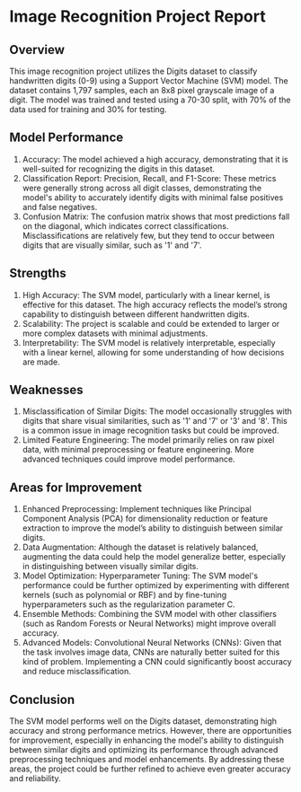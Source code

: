 # Image Recognition Project Report
## Overview
This image recognition project utilizes the Digits dataset to classify handwritten digits (0-9) using a Support Vector Machine (SVM) model. The dataset contains 1,797 samples, each an 8x8 pixel grayscale image of a digit. The model was trained and tested using a 70-30 split, with 70% of the data used for training and 30% for testing.

## Model Performance
1. Accuracy: The model achieved a high accuracy, demonstrating that it is well-suited for recognizing the digits in this dataset.
2. Classification Report: Precision, Recall, and F1-Score: These metrics were generally strong across all digit classes, demonstrating the model's ability to accurately identify digits with minimal false positives and false negatives.
3. Confusion Matrix: The confusion matrix shows that most predictions fall on the diagonal, which indicates correct classifications. Misclassifications are relatively few, but they tend to occur between digits that are visually similar, such as '1' and '7'.

## Strengths
1. High Accuracy: The SVM model, particularly with a linear kernel, is effective for this dataset. The high accuracy reflects the model’s strong capability to distinguish between different handwritten digits.
2. Scalability: The project is scalable and could be extended to larger or more complex datasets with minimal adjustments.
3. Interpretability: The SVM model is relatively interpretable, especially with a linear kernel, allowing for some understanding of how decisions are made.

## Weaknesses
1. Misclassification of Similar Digits: The model occasionally struggles with digits that share visual similarities, such as '1' and '7' or '3' and '8'. This is a common issue in image recognition tasks but could be improved.
2. Limited Feature Engineering: The model primarily relies on raw pixel data, with minimal preprocessing or feature engineering. More advanced techniques could improve model performance.

## Areas for Improvement
1. Enhanced Preprocessing:
Implement techniques like Principal Component Analysis (PCA) for dimensionality reduction or feature extraction to improve the model’s ability to distinguish between similar digits.
2. Data Augmentation: Although the dataset is relatively balanced, augmenting the data could help the model generalize better, especially in distinguishing between visually similar digits.
3. Model Optimization:
Hyperparameter Tuning: The SVM model's performance could be further optimized by experimenting with different kernels (such as polynomial or RBF) and by fine-tuning hyperparameters such as the regularization parameter C.
4. Ensemble Methods: Combining the SVM model with other classifiers (such as Random Forests or Neural Networks) might improve overall accuracy.
5. Advanced Models:
Convolutional Neural Networks (CNNs): Given that the task involves image data, CNNs are naturally better suited for this kind of problem. Implementing a CNN could significantly boost accuracy and reduce misclassification.

## Conclusion
The SVM model performs well on the Digits dataset, demonstrating high accuracy and strong performance metrics. However, there are opportunities for improvement, especially in enhancing the model's ability to distinguish between similar digits and optimizing its performance through advanced preprocessing techniques and model enhancements. By addressing these areas, the project could be further refined to achieve even greater accuracy and reliability.
